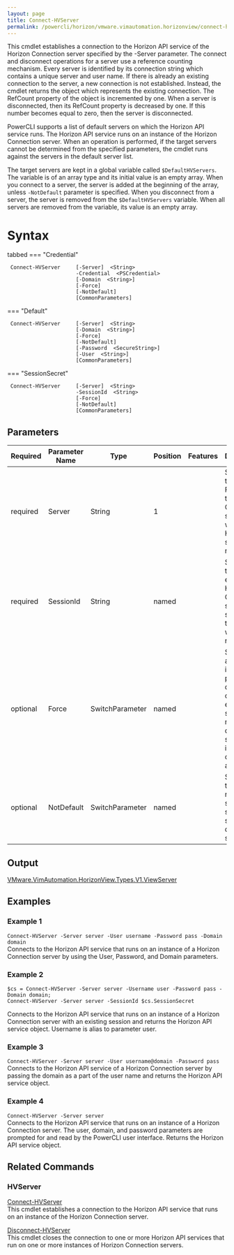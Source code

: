 ```yaml
---
layout: page
title: Connect-HVServer
permalink: /powercli/horizon/vmware.vimautomation.horizonview/connect-hvserver/
---
```


This cmdlet establishes a connection to the Horizon API service of the Horizon Connection server specified by the -Server parameter. The connect and disconnect operations for a server use a reference counting mechanism. Every server is identified by its connection string which contains a unique server and user name. If there is already an existing connection to the server, a new connection is not established. Instead, the cmdlet returns the object which represents the existing connection. The RefCount property of the object is incremented by one. When a server is disconnected, then its RefCount property is decreased by one. If this number becomes equal to zero, then the server is disconnected.

PowerCLI supports a list of default servers on which the Horizon API service runs. The Horizon API service runs on an instance of the Horizon Connection server. When an operation is performed, if the target servers cannot be determined from the specified parameters, the cmdlet runs against the servers in the default server list. 

The target servers are kept in a global variable called `$DefaultHVServers`. The variable is of an array type and its initial value is an empty array. When you connect to a server, the server is added at the beginning of the array, unless `-NotDefault` parameter is specified. When you disconnect from a server, the server is removed from the `$DefaultHVServers` variable. When all servers are removed from the variable, its value is an empty array.


# Syntax

tabbed
=== "Credential"
  ```
   Connect-HVServer     [-Server]  <String> 
                        -Credential  <PSCredential> 
                        [-Domain  <String>] 
                        [-Force] 
                        [-NotDefault] 
                        [CommonParameters] 
  ```
  
=== "Default"
  ```
   Connect-HVServer     [-Server]  <String>
                        [-Domain  <String>]
                        [-Force]
                        [-NotDefault]
                        [-Password  <SecureString>]
                        [-User  <String>]
                        [CommonParameters]
  ```

=== "SessionSecret"
  ```
   Connect-HVServer     [-Server]  <String>
                        -SessionId  <String>
                        [-Force]
                        [-NotDefault]
                        [CommonParameters]
  ```
## Parameters

| Required | Parameter Name | Type | Position | Features | Description |
| --- | --- | --- | --- | --- | --- |
| required | Server | String | 1 |  | Specifies the IP or FQDN of the Horizon Connection server on which the Horizon API service runs. |
| required | SessionId | String | named |  | Specifies the ID of an existing Horizon Connection server session that you want to reestablish. |
| optional | Force | SwitchParameter | named |  | Suppresses all user interface prompts during the cmdlet execution such as multiple default servers and invalid certificate action. |
| optional | NotDefault | SwitchParameter | named |  | Specifies that you do not want to save the specified servers as default servers. |

## Output

[VMware.VimAutomation.HorizonView.Types.V1.ViewServer](../../../../apis/horizon-server/index.md#API-Reference)

## Examples
### Example 1
`Connect-HVServer -Server server -User username -Password pass -Domain domain`  
Connects to the Horizon API service that runs on an instance of a Horizon Connection server by using the User, Password, and Domain parameters.

### Example 2

```
$cs = Connect-HVServer -Server server -Username user -Password pass -Domain domain;
Connect-HVServer -Server server -SessionId $cs.SessionSecret
```

Connects to the Horizon API service that runs on an instance of a Horizon Connection server with an existing session and returns the Horizon API service object. Username is alias to parameter user.

### Example 3
`Connect-HVServer -Server server -User username@domain -Password pass`  
Connects to the Horizon API service of a Horizon Connection server by passing the domain as a part of the user name and returns the Horizon API service object.

### Example 4
`Connect-HVServer -Server server`  
Connects to the Horizon API service that runs on an instance of a Horizon Connection server. The user, domain, and password parameters are prompted for and read by the PowerCLI user interface. Returns the Horizon API service object.

## Related Commands
### HVServer
[Connect-HVServer](../connect-hvserver/index.md)  
This cmdlet establishes a connection to the Horizon API service that runs on an instance of the Horizon Connection server.

[Disconnect-HVServer](../disconnect-hvserver/index.md)  
This cmdlet closes the connection to one or more Horizon API services that run on one or more instances of Horizon Connection servers.